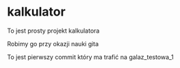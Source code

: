 # kalkulator

To jest prosty projekt kalkulatora

Robimy go przy okazji nauki gita

To jest pierwszy commit który ma trafić na galaz_testowa_1